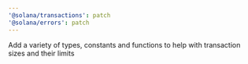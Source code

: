 ```yaml
---
'@solana/transactions': patch
'@solana/errors': patch
---
```


Add a variety of types, constants and functions to help with transaction sizes and their limits
